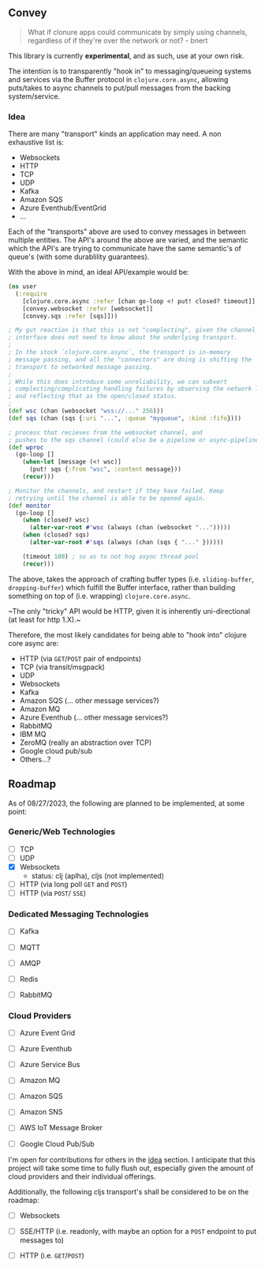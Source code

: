 ## Convey
> What if clonure apps could communicate by simply using channels, regardless of if they're over the network or not? - bnert

This library is currently **experimental**, and as such, use at your own
risk.

The intention is to transparently "hook in" to messaging/queueing systems and services
via the Buffer protocol in `clojure.core.async`, allowing puts/takes to
async channels to put/pull messages from the backing system/service.

### Idea

There are many "transport" kinds an application may need. A non
exhaustive list is:

- Websockets
- HTTP
- TCP
- UDP
- Kafka
- Amazon SQS
- Azure Eventhub/EventGrid
- ...

Each of the "transports" above are used to convey messages in between
multiple entities. The API's around the above are varied, and the semantic
which the API's are trying to communicate have the same semantic's of queue's
(with some durablility guarantees).

With the above in mind, an ideal API/example would be:

```clojure
(ns user
  (:require
    [clojure.core.async :refer [chan go-loop <! put! closed? timeout]]
    [convey.websocket :refer [websocket]]
    [convey.sqs :refer [sqs]]))

; My gut reaction is that this is not "complecting", given the channel
; interface does not need to know about the underlying transport.
;
; In the stock `clojure.core.async`, the transport is in-memory
; message passing, and all the "connectors" are doing is shifting the
; transport to networked message passing.
;
; While this does introduce some unreliability, we can subvert
; complecting/complicating handling failures by observing the network link
; and reflecting that as the open/closed status.
;
(def wsc (chan (websocket "wss://..." 256)))
(def sqs (chan (sqs {:uri "...", :queue "myqueue", :kind :fifo})))

; process that recieves from the websocket channel, and
; pushes to the sqs channel (could also be a pipeline or async-pipeline)
(def wproc
  (go-loop []
    (when-let [message (<! wsc)]
      (put! sqs {:from "wsc", :content message}))
    (recur)))

; Monitor the channels, and restart if they have failed. Keep
; retrying until the channel is able to be opened again.
(def monitor
  (go-loop []
    (when (closed? wsc)
      (alter-var-root #'wsc (always (chan (websocket "...")))))
    (when (closed? sqs)
      (alter-var-root #'sqs (always (chan (sqs { "..." })))))

    (timeout 100) ; so as to not hog async thread pool
    (recur)))
```

The above, takes the approach of crafting buffer types (i.e. `sliding-buffer`, `dropping-buffer`)
which fulfill the Buffer interface, rather than building something on top of (i.e. wrapping)
`clojure.core.async`.

~The only "tricky" API would be HTTP, given it is inherently uni-directional
(at least for http 1.X).~


Therefore, the most likely candidates for
being able to "hook into" clojure core async are:
- HTTP (via `GET`/`POST` pair of endpoints)
- TCP (via transit/msgpack)
- UDP
- Websockets
- Kafka
- Amazon SQS (... other message services?)
- Amazon MQ
- Azure Eventhub (... other message services?)
- RabbitMQ
- IBM MQ
- ZeroMQ (really an abstraction over TCP)
- Google cloud pub/sub
- Others...?


## Roadmap

As of 08/27/2023, the following are planned to be implemented, at some point:

### Generic/Web Technologies
- [ ] TCP
- [ ] UDP
- [x] Websockets
  - status: clj (aplha), cljs (not implemented)
- [ ] HTTP (via long poll `GET` and `POST`)
- [ ] HTTP (via `POST`/ `SSE`)

### Dedicated Messaging Technologies
- [ ] Kafka
- [ ] MQTT
- [ ] AMQP
- [ ] Redis
- [ ] RabbitMQ


### Cloud Providers
- [ ] Azure Event Grid
- [ ] Azure Eventhub
- [ ] Azure Service Bus
- [ ] Amazon MQ
- [ ] Amazon SQS
- [ ] Amazon SNS
- [ ] AWS IoT Message Broker
- [ ] Google Cloud Pub/Sub


I'm open for contributions for others in the [idea](#idea) section. I anticipate
that this project will take some time to fully flush out, especially given
the amount of cloud providers and their individual offerings.


Additionally, the following cljs transport's shall be considered to be
on the roadmap:
- [ ] Websockets
- [ ] SSE/HTTP (i.e. readonly, with maybe an option for a `POST` endpoint to put messages to)
- [ ] HTTP (i.e. `GET`/`POST`)

